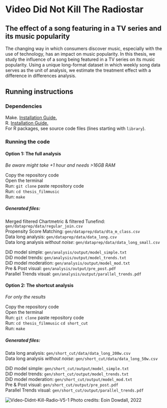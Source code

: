 # Video Did Not Kill The Radiostar
## The effect of a song featuring in a TV series and its music popularity

The changing way in which consumers discover music, especially with the use of technology, has an impact on music popularity. In this thesis, we study the influence of a song being featured in a TV series on its music popularity. Using a unique long-format dataset in which weekly song data serves as the unit of analysis, we estimate the treatment effect with a difference in differences analysis. 

## Running instructions
### Dependencies

Make. [Installation Guide.](http://tilburgsciencehub.com/setup/make)\
R. [Installation Guide.](http://tilburgsciencehub.com/setup/r/)\
For R packages, see source code files (lines starting with `library`).

### Running the code

#### Option 1: The full analysis
*Be aware might take +1 hour and needs >16GB RAM*

Copy the repository code\
Open the terminal\
Run: `git clone` paste repository code\
Run: `cd thesis_filmmusic`\
Run: `make`

##### Generated files:

Merged filtered Chartmetric & filtered Tunefind: `gen/dataprep/data/regular_join.csv`\
Propensity Score Matching: `gen/dataprep/data/dta_m_class.csv`\
Data long analysis: `gen/dataprep/data/data_long.csv`\
Data long analysis *without noise*: `gen/dataprep/data/data_long_small.csv`

DiD model simple: `gen/analysis/output/model_simple.txt`\
DiD model trends: `gen/analysis/output/model_trends.txt`\
DiD model moderation: `gen/analysis/output/model_mod.txt`\
Pre & Post visual: `gen/analysis/output/pre_post.pdf`\
Parallel Trends visual: `gen/analysis/output/parallel_trends.pdf`

#### Option 2: The shortcut analysis
*For only the results*

Copy the repository code\
Open the terminal\
Run: `git clone` paste repository code\
Run: `cd thesis_filmmusic` `cd short_cut`\
Run: `make`

##### Generated files:

Data long analysis: `gen/short_cut/data/data_long_200w.csv`\
Data long analysis *without noise*: `gen/short_cut/data/data_long_50w.csv`

DiD model simple: `gen/short_cut/output/model_simple.txt`\
DiD model trends: `gen/short_cut/output/model_trends.txt`\
DiD model moderation: `gen/short_cut/output/model_mod.txt`\
Pre & Post visual: `gen/short_cut/output/pre_post.pdf`\
Parallel Trends visual: `gen/short_cut/output/parallel_trends.pdf`

![Video-Didnt-Kill-Radio-V5-1](https://user-images.githubusercontent.com/98962990/210887465-22a32a09-0819-4d19-ab44-ccf97618ef06.png)
Photo credits: Eoin Dowdall, 2022
